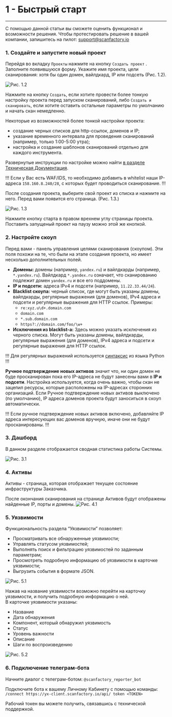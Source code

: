 # 1 - Быстрый старт
----

С помощью данной статьи вы сможете оценить функционал и возможности решения. Чтобы протестировать решение в вашей компании, запишитесь на пилот: [support@scanfactory.io](mailto:support@scanfactory.io)

### 1. Создайте и запустите новый проект

Перейдя во вкладку `Проекты` нажмите на кнопку `Создать проект` . Заполните появившуюся форму. Укажите имя проекта, цели сканирования: хотя бы один домен, вайлдкард, IP или подсеть (Рис. 1.2).

![Рис. 1.2](/static/1-2.png)

Нажмите на кнопку `Создать`, если хотите провести более тонкую настройку проекта перед запуском сканирований, либо `Cоздать и сканировать`, если хотите оставить остальные параметры по умолчанию и начать скан немедленно. 

Некоторые из возможностей более тонкой настройки проекта:
- создание черных списков для http-ссылок, доменов и IP;
- указание временного интервала для проведения сканирований (например, только 1:00-5:00 утра);
- настройка и создание шаблонов сканирований отдельно для каждого инструмента.

Развернутые инструкции по настройке можно найти [в разделе Техническая Документация](/technical-overview.md).

!!!
Если у Вас есть WAF/IDS, то необходимо добавить в whitelist наши IP-адреса `158.160.8.240/28`, с которых будет проводиться сканирование.
!!!

После создания проекта, выберите свой проект из списка и нажмите на него. Перед вами появится его страница. (Рис. 1.3.)

![Рис. 1.3](/static/1-3.png)

Нажмите кнопку старта в правом врехнем углу страницы проекта. Поставить запущеный проект на паузу можно этой же кнопкой.

### 2. Настройте скоуп

Перед вами - панель управления целями сканирования (скоупом). Эти поля похожи на те, что были на этапе создания проекта, но имеет несколько дополнительных полей.

- **Домены:** домены (например, `yandex.ru`) и вайлдкарды (например, `*.yandex.ru`). Вайлдкард `*.yandex.ru` означает, что сканированию подлежит домен `yandex.ru` и все его поддомены. 
- **IP и подсети:** адреса IPv4 и подсети (например, `11.22.33.44/24`).
- **Blacklist скоупа:** черный список, где могут быть указаны домены, вайлдкарды, регулярные выражения (для доменов), IPv4 адреса и подсети и регулярные выражения для HTTP ссылок.
Примеры:
    - `re:xyz.u\d+.domain.com`
    - `domain.com`
    - `*.sub.domain.com`
    - `https?://domain.com/foo/\w+`
- **Исключения из blacklist-a:** Здесь можно указать исключения из черного списка. Могут быть указаны домены, вайлдкарды, регулярные выражения (для доменов), IPv4 адреса и подсети и регулярные выражения для HTTP ссылок.

!!!
Для регулярных выражений используется [синтаксис](https://docs.python.org/3/howto/regex.html) из языка Python
!!!

**Ручное подтверждение новых активов** значит что, ни один домен не буде просканирован пока его IP-адреса не будут занесены вами в **IP и подсети**.
Настройка используется, когда очень важно, чтобы скан не зацепил ресурсы, которые расположены на IP-адресах сторонних организаций.
Если Ручное подтверждение новых активов выключено (по умолчанию), IP адреса доменов проекта будут заноситься в скоуп автоматически.

!!!
Если ручное подтверждение новых активов включено, добавляйте IP адреса интересующих вас доменов вручную, иначе они не будут просканированы.
!!!

### 3. Дашборд
В данном разделе отображается сводная статистика работы Системы.

![Рис. 3.1](/static/3-1.png)

### 4. Активы
Активы - страница, которая отображает текущее состояние инфраструктуры Заказчика.

После окончания сканирования на странице Активов будут отображены найденные IP, порты и домены.
![Рис. 4.1](/static/4-1.png)

### 5. Уязвимости
Функциональность раздела “Уязвимости” позволяет:  
- Просматривать все обнаруженные уязвимости;  
- Управлять статусом уязвимостей;  
- Выполнять поиск и фильтрацию уязвимостей по заданным параметрам;  
- Просмотреть подробную информацию об уязвимости в карточке уязвимости;  
- Выгрузить события в формате JSON.  

![Рис. 5.1](/static/5-1.png)

Нажав на название уязвимости возможно перейти на карточку уязвимости, и получить подробную информацию о ней.  
В карточке уязвимости указаны:  
- Название  
- Дата обнаружения
- Компонент, который обнаружил уязвимость
- Статус
- Уровень важности
- Описание
- Шаги по воспроизведению

![Рис. 5.2](/static/5-2.png)

### 6. Подключение телеграм-бота

Начните диалог с телеграм-ботом: `@scanfactory_reporter_bot`

Подключите бота к вашему Личному Кабинету с помощью команды:  
`/connect https://yx-client.scanfactory.io/api/ token <TOKEN>`   

Рабочий токен вы можете получить, связавшись с технической поддержкой.

